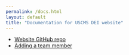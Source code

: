 ```yaml
---
permalink: /docs.html
layout: default
title: "Documentation for USCMS DEI website"
---
```


* [Website GitHub repo](https://github.com/uscms-diversity-equity-inclusion/uscms-diversity-equity-inclusion.github.io)
* [Adding a team member](/docs/new_user)
